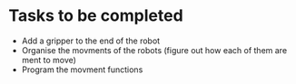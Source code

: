 # Tasks to be completed

- Add a gripper to the end of the robot
- Organise the movments of the robots (figure out how each of them are ment to move)
- Program the movment functions
